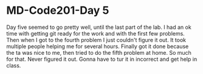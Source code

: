 # MD-Code201-Day 5
Day five seemed to go pretty well, until the last part of the lab. I had an ok time with getting git ready for the work and with the first few problems. Then when I got to the fourth problem I just couldn't figure it out. It took multiple people helping me for several hours. Finally got it done because the ta was nice to me, then tried to do the fifth problem at home. So much for that. Never figured it out. Gonna have to tur it in incorrect and get help in class. 
